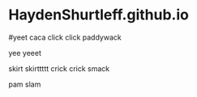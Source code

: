 # HaydenShurtleff.github.io


#yeet
 caca
click click paddywack

yee yeeet

skirt skirttttt
crick crick
smack

pam
slam
